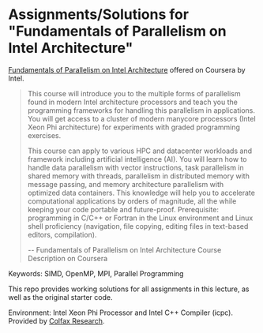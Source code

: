 # Assignments/Solutions for "Fundamentals of Parallelism on Intel Architecture"

[Fundamentals of Parallelism on Intel Architecture](https://www.coursera.org/learn/parallelism-ia) offered on Coursera by Intel.

> This course will introduce you to the multiple forms of parallelism found in modern Intel architecture processors and teach you the programming frameworks for handling this parallelism in applications.  You will get access to a cluster of modern manycore processors (Intel Xeon Phi architecture) for experiments with graded programming exercises.
>
> This course can apply to various HPC and datacenter workloads and framework including artificial intelligence (AI). You will learn how to handle data parallelism with vector instructions, task parallelism in shared memory with threads, parallelism in distributed memory with message passing, and memory architecture parallelism with optimized data containers. This knowledge will help you to accelerate computational applications by orders of magnitude, all the while keeping your code portable and future-proof. Prerequisite: programming in C/C++ or Fortran in the Linux environment and Linux shell proficiency (navigation, file copying, editing files in text-based editors, compilation).
>
> -- Fundamentals of Parallelism on Intel Architecture  Course Description on Coursera

Keywords: SIMD, OpenMP, MPI, Parallel Programming

This repo provides working solutions for all assignments in this lecture, as well as the original starter code.

Environment: Intel Xeon Phi Processor and Intel C++ Compiler (icpc). Provided by [Colfax Research](https://colfaxresearch.com/).

